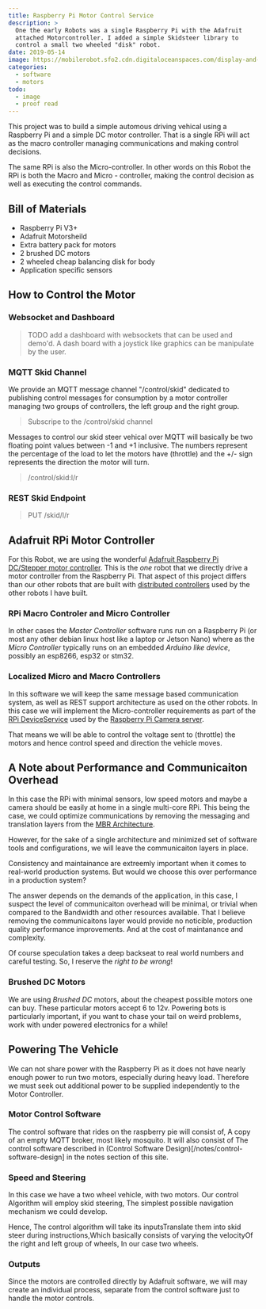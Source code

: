 ```yaml
---
title: Raspberry Pi Motor Control Service
description: >
  One the early Robots was a single Raspberry Pi with the Adafruit
  attached Motorcontroller. I added a simple Skidsteer library to
  control a small two wheeled "disk" robot.
date: 2019-05-14
image: https://mobilerobot.sfo2.cdn.digitaloceanspaces.com/display-and-motors.jpg
categories:
  - software
  - motors
todo: 
  - image
  - proof read
---
```


This project was to build a simple automous driving vehical using a
Raspberry Pi and a simple DC motor controller.  That is a single RPi
will act as the macro controller managing communications and making
control decisions.
<!--more-->

The same RPi is also the Micro-controller.  In other words on this
Robot the RPi is both the Macro and Micro - controller, making the
control decision as well as executing the control commands.

## Bill of Materials

- Raspberry Pi V3+
- Adafruit Motorsheild
- Extra battery pack for motors
- 2 brushed DC motors
- 2 wheeled cheap balancing disk for body 
- Application specific sensors


## How to Control the Motor

### Websocket and Dashboard

> TODO add a dashboard with websockets that can be used and demo'd.  A
> dash board with a joystick like graphics can be manipulate by the
> user. 

### MQTT Skid Channel

We provide an MQTT message channel "/control/skid" dedicated to
publishing control messages for consumption by a motor controller
managing two groups of controllers, the left group and the right group.

> Subscripe to the /control/skid channel

Messages to control our skid steer vehical over MQTT will basically be
two floating point values between -1 and +1 inclusive.  The numbers
represent the percentage of the load to let the motors have (throttle)
and the +/- sign represents the direction the motor will turn.

> /control/skid:l/r

### REST Skid Endpoint

> PUT /skid/l/r

## Adafruit RPi Motor Controller

For this Robot, we are using the wonderful [Adafruit Raspberry Pi
DC/Stepper motor controller](http://adafruit.com/todo). This is the
_one_ robot that we directly drive a motor controller from the
Raspberry Pi.  That aspect of this project differs than our other
robots that are built with 
[distributed controllers](/notes/distributed-controllers) used by the
other robots I have built.  

### RPi Macro Controler and Micro Controller

In other cases the _Master Controller_ software runs run on a
Raspberry Pi (or most any other debian linux host like a laptop or
Jetson Nano) where as the _Micro Controller_ typically runs on an
embedded _Arduino like device_, possibly an esp8266, esp32 or stm32.

### Localized Micro and Macro Controllers

In this software we will keep the same message based communication
system, as well as REST support architecture as used on the other
robots.  In this case we will implement the Micro-controller
requirements as part of the [RPi DeviceService](/todo) used by the
[Raspberry Pi Camera server](/todo).

That means we will be able to control the voltage sent to (throttle)
the motors and hence control speed and direction the vehicle moves.


## A Note about Performance and Communicaiton Overhead

In this case the RPi with minimal sensors, low speed motors and maybe
a camera should be easily at home in a single multi-core RPi.  This
being the case, we could optimize communications by removing the
messaging and translation layers from the 
[MBR Architecture](/mobile-robot-architecture).  

However, for the sake of a single architecture and minimized set of
software tools and configurations, we will leave the communicaiton
layers in place.

Consistency and maintainance are extreemly important when it comes to
real-world production systems. But would we choose this over
performance in a production system?

The answer depends on the demands of the application, in this case, I
suspect the level of communicaiton overhead will be minimal, or
trivial when compared to the Bandwidth and other resources available.
That I believe removing the communicaitons layer would provide no
noticible, production quality performance improvements.  And at the
cost of maintanance and complexity. 

Of course speculation takes a deep backseat to real world numbers and
careful testing.  So, I reserve the _right to be wrong_!

### Brushed DC Motors

We are using _Brushed DC_ motors, about the cheapest possible motors
one can buy.  These particular motors accept 6 to 12v.  Powering bots
is particularly important, if you want to chase your tail on weird
problems, work with under powered electronics for a while!

## Powering The Vehicle

We can not share power with the Raspberry Pi as it does not have
nearly enough power to run two motors, especially during heavy load.
Therefore we must seek out additional power to be supplied
independently to the Motor Controller.

### Motor Control Software 

The control software that rides on the raspberry pie will consist of,
A copy of an empty MQTT broker, most likely mosquito. It will also
consist of The control software described in (Control Software
Design)[/notes/control-software-design] in the notes section of this
site. 

### Speed and Steering

In this case we have a two wheel vehicle, with two motors. Our control
Algorithm will employ skid steering, The simplest possible navigation
mechanism we could develop.

Hence, The control algorithm will take its inputsTranslate them into
skid steer during instructions,Which basically consists of varying the
velocityOf the right and left group of wheels, In our case two
wheels. 

### Outputs

Since the motors are controlled directly by Adafruit software, we will
may create an individual process, separate from the control software
just to handle the motor controls.
